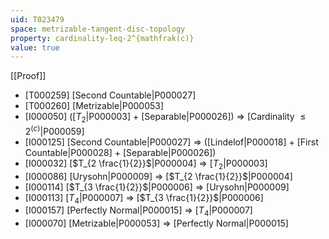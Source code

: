```yaml
---
uid: T023479
space: metrizable-tangent-disc-topology
property: cardinality-leq-2^{mathfrak(c)}
value: true
---
```

[[Proof]]

* [T000259] [Second Countable|P000027]
* [T000260] [Metrizable|P000053]
* [I000050] ([$T_2$|P000003] + [Separable|P000026]) => [Cardinality $\leq 2^{\mathfrak(c)}$|P000059]
* [I000125] [Second Countable|P000027] => ([Lindelof|P000018] + [First Countable|P000028] + [Separable|P000026])
* [I000032] [$T_{2 \frac{1}{2}}$|P000004] => [$T_2$|P000003]
* [I000086] [Urysohn|P000009] => [$T_{2 \frac{1}{2}}$|P000004]
* [I000114] [$T_{3 \frac{1}{2}}$|P000006] => [Urysohn|P000009]
* [I000113] [$T_4$|P000007] => [$T_{3 \frac{1}{2}}$|P000006]
* [I000157] [Perfectly Normal|P000015] => [$T_4$|P000007]
* [I000070] [Metrizable|P000053] => [Perfectly Normal|P000015]

